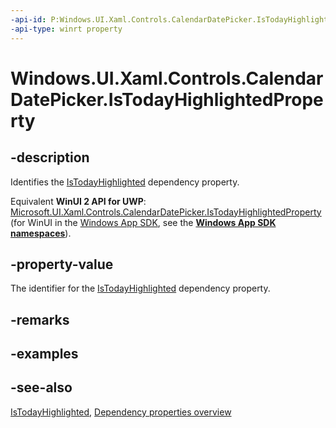 ```yaml
---
-api-id: P:Windows.UI.Xaml.Controls.CalendarDatePicker.IsTodayHighlightedProperty
-api-type: winrt property
---
```


<!-- Property syntax
public Windows.UI.Xaml.DependencyProperty IsTodayHighlightedProperty { get; }
-->

# Windows.UI.Xaml.Controls.CalendarDatePicker.IsTodayHighlightedProperty

## -description
Identifies the [IsTodayHighlighted](calendardatepicker_istodayhighlighted.md) dependency property.

Equivalent **WinUI 2 API for UWP**: [Microsoft.UI.Xaml.Controls.CalendarDatePicker.IsTodayHighlightedProperty](/windows/winui/api/microsoft.ui.xaml.controls.calendardatepicker.istodayhighlightedproperty) (for WinUI in the [Windows App SDK](/windows/apps/windows-app-sdk/), see the **[Windows App SDK namespaces](/windows/windows-app-sdk/api/winrt/)**).

## -property-value
The identifier for the [IsTodayHighlighted](calendardatepicker_istodayhighlighted.md) dependency property.

## -remarks

## -examples

## -see-also
[IsTodayHighlighted](calendardatepicker_istodayhighlighted.md), [Dependency properties overview](/windows/uwp/xaml-platform/dependency-properties-overview)

